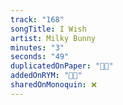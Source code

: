 ```yaml
---
track: "168"
songTitle: I Wish
artist: Milky Bunny
minutes: "3"
seconds: "49"
duplicatedOnPaper: "👍🏻"
addedOnRYM: "👍🏻"
sharedOnMonoquin: ❌
---
```

